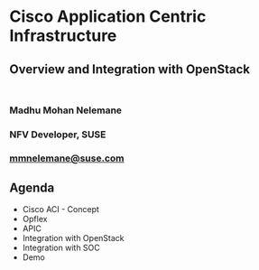 <!-- .slide: data-state="cover" id="cover-page" data-menu-title="Cisco-ACI Integration" data-timing="20" -->
<div class="title">
    <h1>Cisco Application Centric Infrastructure</h1>
    <h2 style="margin-bottom: 50px;">Overview and Integration with OpenStack</h2>
    </h3>
</div>

<div class="row presenters">
    <div class="presenter presenter-1">
        <h3 class="name">Madhu Mohan Nelemane</h3>
        <h3 class="job-title">NFV Developer, SUSE</h3>
        <h3 class="email"><a href="mailto:mmnelemane@suse.com">mmnelemane@suse.com</a></h3>
    </div>
</div>

<!-- .slide: data-state="normal" id="agenda" data-timing="30" -->
## Agenda

* Cisco ACI - Concept
* Opflex
* APIC
* Integration with OpenStack
* Integration with SOC
* Demo
